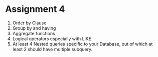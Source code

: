 # Assignment 4
1. Order by Clause
2. Group by and having
3. Aggregate functions
4. Logical operators especially with LIKE
5. At least 4 Nested queries specific to your Database, out of which at least 2 should
have multiple subquery.
